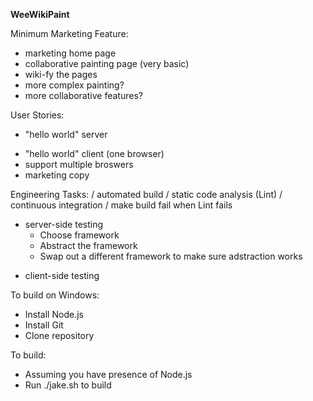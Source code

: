 **WeeWikiPaint**

Minimum Marketing Feature:
- marketing home page
- collaborative painting page (very basic)
- wiki-fy the pages
- more complex painting?
- more collaborative features?

User Stories:
* "hello world" server
- "hello world" client (one browser)
- support multiple broswers
- marketing copy

Engineering Tasks:
/ automated build
/ static code analysis (Lint)
/ continuous integration
    / make build fail when Lint fails


* server-side testing
  - Choose framework
  - Abstract the framework
  - Swap out a different framework to make sure adstraction works

- client-side testing




To build on Windows:
- Install Node.js
- Install Git
- Clone repository

To build:
- Assuming you have presence of Node.js
- Run ./jake.sh to build